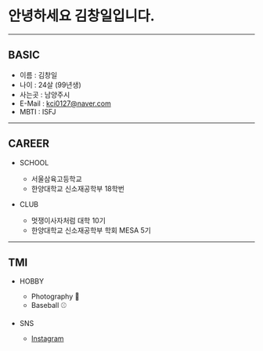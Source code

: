 # 안녕하세요 김창일입니다.

----------
## BASIC

+ 이름 : 김창일
+ 나이 : 24살 (99년생)
+ 사는곳 : 남양주시
+ E-Mail : kci0127@naver.com
+ MBTI : ISFJ

----------

## CAREER

+ SCHOOL
  + 서울삼육고등학교
  + 한양대학교 신소재공학부 18학번

+ CLUB
  + 멋쟁이사자처럼 대학 10기
  + 한양대학교 신소재공학부 학회 MESA 5기

----------

## TMI

+ HOBBY
  + Photography 📸
  + Baseball ⚾

+ SNS
  + [Instagram](https://www.instagram.com/thebrightday)
  


